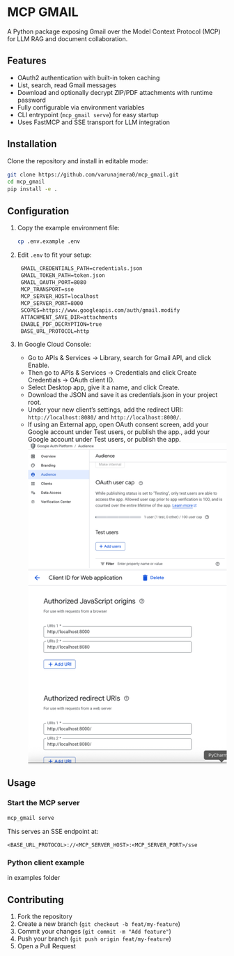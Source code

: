 # MCP GMAIL

A Python package exposing Gmail over the Model Context Protocol (MCP) for LLM RAG and document collaboration.

## Features

* OAuth2 authentication with built-in token caching
* List, search, read Gmail messages
* Download and optionally decrypt ZIP/PDF attachments with runtime password
* Fully configurable via environment variables
* CLI entrypoint (`mcp_gmail serve`) for easy startup
* Uses FastMCP and SSE transport for LLM integration

## Installation

Clone the repository and install in editable mode:

```bash
git clone https://github.com/varunajmera0/mcp_gmail.git
cd mcp_gmail
pip install -e .
```

## Configuration

1. Copy the example environment file:

   ```bash
   cp .env.example .env
   ```
2. Edit `.env` to fit your setup:

   ```dotenv
    GMAIL_CREDENTIALS_PATH=credentials.json
    GMAIL_TOKEN_PATH=token.json
    GMAIL_OAUTH_PORT=8080
    MCP_TRANSPORT=sse
    MCP_SERVER_HOST=localhost
    MCP_SERVER_PORT=8000
    SCOPES=https://www.googleapis.com/auth/gmail.modify
    ATTACHMENT_SAVE_DIR=attachments
    ENABLE_PDF_DECRYPTION=true
    BASE_URL_PROTOCOL=http
   ```
3. In Google Cloud Console:

   * Go to APIs & Services → Library, search for Gmail API, and click Enable. 
   * Then go to APIs & Services → Credentials and click Create Credentials → OAuth client ID. 
   * Select Desktop app, give it a name, and click Create. 
   * Download the JSON and save it as credentials.json in your project root. 
   * Under your new client’s settings, add the redirect URI: `http://localhost:8080/` and `http://localhost:8000/`. 
   * If using an External app, open OAuth consent screen, add your Google account under Test users, or publish the app., add your Google account under Test users, or publish the app.
   ![Add User](docs/images/add_user.png)
   ![Redirect](docs/images/clientid_redirect.png)
   
## Usage

### Start the MCP server

```bash
mcp_gmail serve
```

This serves an SSE endpoint at:

```
<BASE_URL_PROTOCOL>://<MCP_SERVER_HOST>:<MCP_SERVER_PORT>/sse
```

### Python client example
in examples folder


## Contributing

1. Fork the repository
2. Create a new branch (`git checkout -b feat/my-feature`)
3. Commit your changes (`git commit -m "Add feature"`)
4. Push your branch (`git push origin feat/my-feature`)
5. Open a Pull Request
